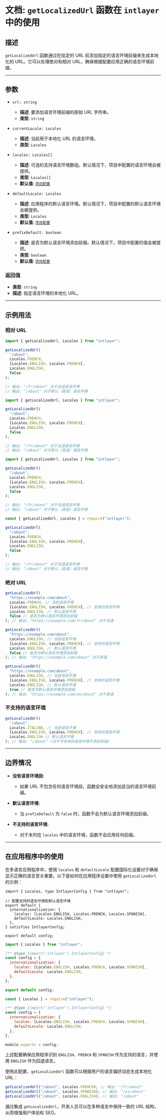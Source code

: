 # 文档: `getLocalizedUrl` 函数在 `intlayer` 中的使用

## 描述

`getLocalizedUrl` 函数通过在给定的 URL 前添加指定的语言环境前缀来生成本地化的 URL。它可以处理绝对和相对 URL，确保根据配置应用正确的语言环境前缀。

---

## 参数

- `url: string`

  - **描述**: 要添加语言环境前缀的原始 URL 字符串。
  - **类型**: `string`

- `currentLocale: Locales`

  - **描述**: 当前用于本地化 URL 的语言环境。
  - **类型**: `Locales`

- `locales: Locales[]`

  - **描述**: 可选的支持语言环境数组。默认情况下，项目中配置的语言环境会被提供。
  - **类型**: `Locales[]`
  - **默认值**: [`项目配置`](https://github.com/aymericzip/intlayer/blob/main/docs/zh/configuration.md#middleware)

- `defaultLocale: Locales`

  - **描述**: 应用程序的默认语言环境。默认情况下，项目中配置的默认语言环境会被提供。
  - **类型**: `Locales`
  - **默认值**: [`项目配置`](https://github.com/aymericzip/intlayer/blob/main/docs/zh/configuration.md#middleware)

- `prefixDefault: boolean`
  - **描述**: 是否为默认语言环境添加前缀。默认情况下，项目中配置的值会被提供。
  - **类型**: `boolean`
  - **默认值**: [`项目配置`](https://github.com/aymericzip/intlayer/blob/main/docs/zh/configuration.md#middleware)

### 返回值

- **类型**: `string`
- **描述**: 指定语言环境的本地化 URL。

---

## 示例用法

### 相对 URL

```typescript codeFormat="typescript"
import { getLocalizedUrl, Locales } from "intlayer";

getLocalizedUrl(
  "/about",
  Locales.FRENCH,
  [Locales.ENGLISH, Locales.FRENCH],
  Locales.ENGLISH,
  false
);

// 输出: "/fr/about" 对于法语语言环境
// 输出: "/about" 对于默认（英语）语言环境
```

```javascript codeFormat="esm"
import { getLocalizedUrl, Locales } from "intlayer";

getLocalizedUrl(
  "/about",
  Locales.FRENCH,
  [Locales.ENGLISH, Locales.FRENCH],
  Locales.ENGLISH,
  false
);

// 输出: "/fr/about" 对于法语语言环境
// 输出: "/about" 对于默认（英语）语言环境
```

```javascript codeFormat="esm"
import { getLocalizedUrl, Locales } from "intlayer";

getLocalizedUrl(
  "/about",
  Locales.FRENCH,
  [Locales.ENGLISH, Locales.FRENCH],
  Locales.ENGLISH,
  false
);

// 输出: "/fr/about" 对于法语语言环境
// 输出: "/about" 对于默认（英语）语言环境
```

```javascript codeFormat="commonjs"
const { getLocalizedUrl, Locales } = require("intlayer");

getLocalizedUrl(
  "/about",
  Locales.FRENCH,
  [Locales.ENGLISH, Locales.FRENCH],
  Locales.ENGLISH,
  false
);

// 输出: "/fr/about" 对于法语语言环境
// 输出: "/about" 对于默认（英语）语言环境
```

### 绝对 URL

```typescript
getLocalizedUrl(
  "https://example.com/about",
  Locales.FRENCH, // 当前语言环境
  [Locales.ENGLISH, Locales.FRENCH], // 支持的语言环境
  Locales.ENGLISH, // 默认语言环境
  false // 是否为默认语言环境添加前缀
); // 输出: "https://example.com/fr/about" 对于法语

getLocalizedUrl(
  "https://example.com/about",
  Locales.ENGLISH, // 当前语言环境
  [Locales.ENGLISH, Locales.FRENCH], // 支持的语言环境
  Locales.ENGLISH, // 默认语言环境
  false // 是否为默认语言环境添加前缀
); // 输出: "https://example.com/about" 对于英语

getLocalizedUrl(
  "https://example.com/about",
  Locales.ENGLISH, // 当前语言环境
  [Locales.ENGLISH, Locales.FRENCH], // 支持的语言环境
  Locales.ENGLISH, // 默认语言环境
  true // 是否为默认语言环境添加前缀
); // 输出: "https://example.com/en/about" 对于英语
```

### 不支持的语言环境

```typescript
getLocalizedUrl(
  "/about",
  Locales.ITALIAN, // 当前语言环境
  [Locales.ENGLISH, Locales.FRENCH], // 支持的语言环境
  Locales.ENGLISH // 默认语言环境
); // 输出: "/about" (对于不支持的语言环境不添加前缀)
```

---

## 边界情况

- **没有语言环境段:**

  - 如果 URL 不包含任何语言环境段，函数会安全地添加适当的语言环境前缀。

- **默认语言环境:**

  - 当 `prefixDefault` 为 `false` 时，函数不会为默认语言环境添加前缀。

- **不支持的语言环境:**
  - 对于未列在 `locales` 中的语言环境，函数不会应用任何前缀。

---

## 在应用程序中的使用

在多语言应用程序中，使用 `locales` 和 `defaultLocale` 配置国际化设置对于确保显示正确的语言至关重要。以下是如何在应用程序设置中使用 `getLocalizedUrl` 的示例：

```tsx codeFormat="typescript"
import { Locales, type IntlayerConfig } from "intlayer";

// 配置支持的语言环境和默认语言环境
export default {
  internationalization: {
    locales: [Locales.ENGLISH, Locales.FRENCH, Locales.SPANISH],
    defaultLocale: Locales.ENGLISH,
  },
} satisfies IntlayerConfig;

export default config;
```

```javascript codeFormat="esm"
import { Locales } from "intlayer";

/** @type {import('intlayer').IntlayerConfig} */
const config = {
  internationalization: {
    locales: [Locales.ENGLISH, Locales.FRENCH, Locales.SPANISH],
    defaultLocale: Locales.ENGLISH,
  },
};

export default config;
```

```javascript codeFormat="commonjs"
const { Locales } = require("intlayer");

/** @type {import('intlayer').IntlayerConfig} */
const config = {
  internationalization: {
    locales: [Locales.ENGLISH, Locales.FRENCH, Locales.SPANISH],
    defaultLocale: Locales.ENGLISH,
  },
};

module.exports = config;
```

上述配置确保应用程序识别 `ENGLISH`、`FRENCH` 和 `SPANISH` 作为支持的语言，并使用 `ENGLISH` 作为回退语言。

使用此配置，`getLocalizedUrl` 函数可以根据用户的语言偏好动态生成本地化 URL：

```typescript
getLocalizedUrl("/about", Locales.FRENCH); // 输出: "/fr/about"
getLocalizedUrl("/about", Locales.SPANISH); // 输出: "/es/about"
getLocalizedUrl("/about", Locales.ENGLISH); // 输出: "/about"
```

通过集成 `getLocalizedUrl`，开发人员可以在多种语言中保持一致的 URL 结构，从而增强用户体验和 SEO。
